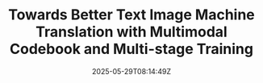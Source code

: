 ---
title: "Towards Better Text Image Machine Translation with Multimodal Codebook and Multi-stage Training"
authors:
- Zhibin Lan
- Jiawei Yu
- Shiyu Liu
- Junfeng Yao
- Degen Huang
- Jinsong Su
author_notes:
- 
- 
- 
- 
- 
- "通讯作者"
date: "2025-05-29T08:14:49Z"
publishDate: "2025-05-29T08:14:49Z"
publication_types: [direction2]
publication: "**Neural Networks.** (CCF-B类)"
---